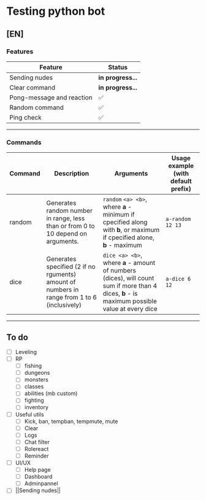 # Testing python bot

## [EN]

### Features


| **Feature**               | **Status**         |
| ------------------------- | ------------------ |
| Sending nudes             | **in progress...** |
| Clear command             | **in progress...** |
| Pong-message and reaction | :white_check_mark: |
| Random command            | :white_check_mark: |
| Ping check                | :white_check_mark: |

---

### Commands

| Command | Description                                                                                 | Arguments                                                                                                                                     | Usage example (with default prefix) |
| ------- | ------------------------------------------------------------------------------------------- | --------------------------------------------------------------------------------------------------------------------------------------------- | ----------------------------------- |
| random  | Generates random number in range, less than or from 0 to 10 depend on arguments.            | `random` `<a> <b>`, where **a** - minimum if cpecified along with **b**, or maximum if cpecified alone, **b** - maximum                       | `a-random 12 13`                    |
| dice    | Generates specified (2 if no rguments) amount of numbers in range from 1 to 6 (inclusively) | `dice <a> <b>`, where **a** - amount of numbers (dices), will count sum if more than 4 dices, **b** - is maximum possible value at every dice | `a-dice 6 12`                       |

---


## To do

- [ ] Leveling
- [ ] RP
  - [ ] fishing
  - [ ] dungeons
  - [ ] monsters
  - [ ] classes
  - [ ] abilities (mb custom)
  - [ ] fighting
  - [ ] inventory
- [ ] Useful utils
  - [ ] Kick, ban, tempban, tempmute, mute
  - [ ] Clear
  - [ ] Logs
  - [ ] Chat filter
  - [ ] Rolereact
  - [ ] Reminder
- [ ] UI/UX
  - [ ] Help page
  - [ ] Dashboard
  - [ ] Adminpannel
- [ ] ||Sending nudes||
